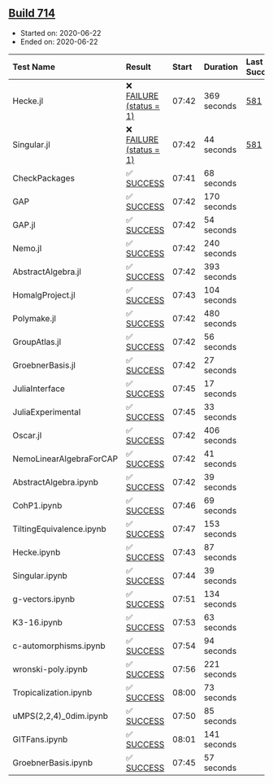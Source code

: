 ## [Build 714](https://oscarci.mathematik.uni-kl.de/job/oscar-julia-1.4/714/)

* Started on: 2020-06-22
* Ended on: 2020-06-22

| Test Name    | Result | Start | Duration | Last Success | First Failure |
|:-------------|:-------|:------|:---------|:-------------|:--------------|
| Hecke.jl | ❌ [FAILURE (status = 1)](https://oscarci.mathematik.uni-kl.de/job/oscar-julia-1.4/714/artifact/logs/build-714/Hecke.jl.log) | 07:42 | 369 seconds | [581](https://oscarci.mathematik.uni-kl.de/job/oscar-julia-1.4/581/) | [582](https://oscarci.mathematik.uni-kl.de/job/oscar-julia-1.4/582/) |
| Singular.jl | ❌ [FAILURE (status = 1)](https://oscarci.mathematik.uni-kl.de/job/oscar-julia-1.4/714/artifact/logs/build-714/Singular.jl.log) | 07:42 | 44 seconds | [581](https://oscarci.mathematik.uni-kl.de/job/oscar-julia-1.4/581/) | [582](https://oscarci.mathematik.uni-kl.de/job/oscar-julia-1.4/582/) |
| CheckPackages | ✅ [SUCCESS](https://oscarci.mathematik.uni-kl.de/job/oscar-julia-1.4/714/artifact/logs/build-714/CheckPackages.log) | 07:41 | 68 seconds |  |  |
| GAP | ✅ [SUCCESS](https://oscarci.mathematik.uni-kl.de/job/oscar-julia-1.4/714/artifact/logs/build-714/GAP.log) | 07:42 | 170 seconds |  |  |
| GAP.jl | ✅ [SUCCESS](https://oscarci.mathematik.uni-kl.de/job/oscar-julia-1.4/714/artifact/logs/build-714/GAP.jl.log) | 07:42 | 54 seconds |  |  |
| Nemo.jl | ✅ [SUCCESS](https://oscarci.mathematik.uni-kl.de/job/oscar-julia-1.4/714/artifact/logs/build-714/Nemo.jl.log) | 07:42 | 240 seconds |  |  |
| AbstractAlgebra.jl | ✅ [SUCCESS](https://oscarci.mathematik.uni-kl.de/job/oscar-julia-1.4/714/artifact/logs/build-714/AbstractAlgebra.jl.log) | 07:42 | 393 seconds |  |  |
| HomalgProject.jl | ✅ [SUCCESS](https://oscarci.mathematik.uni-kl.de/job/oscar-julia-1.4/714/artifact/logs/build-714/HomalgProject.jl.log) | 07:43 | 104 seconds |  |  |
| Polymake.jl | ✅ [SUCCESS](https://oscarci.mathematik.uni-kl.de/job/oscar-julia-1.4/714/artifact/logs/build-714/Polymake.jl.log) | 07:42 | 480 seconds |  |  |
| GroupAtlas.jl | ✅ [SUCCESS](https://oscarci.mathematik.uni-kl.de/job/oscar-julia-1.4/714/artifact/logs/build-714/GroupAtlas.jl.log) | 07:42 | 56 seconds |  |  |
| GroebnerBasis.jl | ✅ [SUCCESS](https://oscarci.mathematik.uni-kl.de/job/oscar-julia-1.4/714/artifact/logs/build-714/GroebnerBasis.jl.log) | 07:42 | 27 seconds |  |  |
| JuliaInterface | ✅ [SUCCESS](https://oscarci.mathematik.uni-kl.de/job/oscar-julia-1.4/714/artifact/logs/build-714/JuliaInterface.log) | 07:45 | 17 seconds |  |  |
| JuliaExperimental | ✅ [SUCCESS](https://oscarci.mathematik.uni-kl.de/job/oscar-julia-1.4/714/artifact/logs/build-714/JuliaExperimental.log) | 07:45 | 33 seconds |  |  |
| Oscar.jl | ✅ [SUCCESS](https://oscarci.mathematik.uni-kl.de/job/oscar-julia-1.4/714/artifact/logs/build-714/Oscar.jl.log) | 07:42 | 406 seconds |  |  |
| NemoLinearAlgebraForCAP | ✅ [SUCCESS](https://oscarci.mathematik.uni-kl.de/job/oscar-julia-1.4/714/artifact/logs/build-714/NemoLinearAlgebraForCAP.log) | 07:42 | 41 seconds |  |  |
| AbstractAlgebra.ipynb | ✅ [SUCCESS](https://oscarci.mathematik.uni-kl.de/job/oscar-julia-1.4/714/artifact/logs/build-714/AbstractAlgebra.ipynb.log) | 07:42 | 39 seconds |  |  |
| CohP1.ipynb | ✅ [SUCCESS](https://oscarci.mathematik.uni-kl.de/job/oscar-julia-1.4/714/artifact/logs/build-714/CohP1.ipynb.log) | 07:46 | 69 seconds |  |  |
| TiltingEquivalence.ipynb | ✅ [SUCCESS](https://oscarci.mathematik.uni-kl.de/job/oscar-julia-1.4/714/artifact/logs/build-714/TiltingEquivalence.ipynb.log) | 07:47 | 153 seconds |  |  |
| Hecke.ipynb | ✅ [SUCCESS](https://oscarci.mathematik.uni-kl.de/job/oscar-julia-1.4/714/artifact/logs/build-714/Hecke.ipynb.log) | 07:43 | 87 seconds |  |  |
| Singular.ipynb | ✅ [SUCCESS](https://oscarci.mathematik.uni-kl.de/job/oscar-julia-1.4/714/artifact/logs/build-714/Singular.ipynb.log) | 07:44 | 39 seconds |  |  |
| g-vectors.ipynb | ✅ [SUCCESS](https://oscarci.mathematik.uni-kl.de/job/oscar-julia-1.4/714/artifact/logs/build-714/g-vectors.ipynb.log) | 07:51 | 134 seconds |  |  |
| K3-16.ipynb | ✅ [SUCCESS](https://oscarci.mathematik.uni-kl.de/job/oscar-julia-1.4/714/artifact/logs/build-714/K3-16.ipynb.log) | 07:53 | 63 seconds |  |  |
| c-automorphisms.ipynb | ✅ [SUCCESS](https://oscarci.mathematik.uni-kl.de/job/oscar-julia-1.4/714/artifact/logs/build-714/c-automorphisms.ipynb.log) | 07:54 | 94 seconds |  |  |
| wronski-poly.ipynb | ✅ [SUCCESS](https://oscarci.mathematik.uni-kl.de/job/oscar-julia-1.4/714/artifact/logs/build-714/wronski-poly.ipynb.log) | 07:56 | 221 seconds |  |  |
| Tropicalization.ipynb | ✅ [SUCCESS](https://oscarci.mathematik.uni-kl.de/job/oscar-julia-1.4/714/artifact/logs/build-714/Tropicalization.ipynb.log) | 08:00 | 73 seconds |  |  |
| uMPS(2,2,4)_0dim.ipynb | ✅ [SUCCESS](https://oscarci.mathematik.uni-kl.de/job/oscar-julia-1.4/714/artifact/logs/build-714/uMPS-2-2-4-_0dim.ipynb.log) | 07:50 | 85 seconds |  |  |
| GITFans.ipynb | ✅ [SUCCESS](https://oscarci.mathematik.uni-kl.de/job/oscar-julia-1.4/714/artifact/logs/build-714/GITFans.ipynb.log) | 08:01 | 141 seconds |  |  |
| GroebnerBasis.ipynb | ✅ [SUCCESS](https://oscarci.mathematik.uni-kl.de/job/oscar-julia-1.4/714/artifact/logs/build-714/GroebnerBasis.ipynb.log) | 07:45 | 57 seconds |  |  |
